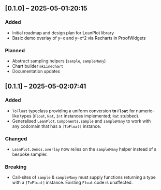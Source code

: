 ## [0.1.0] – 2025-05-01:20:15
### Added
- Initial roadmap and design plan for LeanPlot library
- Basic demo overlay of y=x and y=x^2 via Recharts in ProofWidgets

### Planned
- Abstract sampling helpers (`sample`, `sampleMany`)
- Chart builder `mkLineChart`
- Documentation updates 

## [0.1.1] – 2025-05-02:07:41
### Added
- `ToFloat` typeclass providing a uniform conversion **to `Float`** for numeric-like types (`Float`, `Nat`, `Int` instances implemented; `Rat` stubbed).
- Generalised `LeanPlot.Components.sample` and `sampleMany` to work with any codomain that has a `[ToFloat]` instance.

### Changed
- `LeanPlot.Demos.overlay` now relies on the `sampleMany` helper instead of a bespoke sampler.

### Breaking
- Call-sites of `sample` & `sampleMany` must supply functions returning a type with a `[ToFloat]` instance. Existing `Float` code is unaffected. 